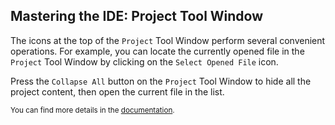## Mastering the IDE: Project Tool Window

The icons at the top of the <span class="control">`Project`</span> Tool Window
perform several convenient operations. For example, you can locate the
currently opened file in the <span class="control">`Project`</span> Tool Window
by clicking on the <span class="control">`Select Opened File`</span> icon.

Press the <span class="control">`Collapse All`</span> button on the
<span class="control">`Project`</span> Tool Window to hide all the
project content, then open the current file in the list.

<sub> You can find more details in the
<a href="https://www.jetbrains.com/help/idea/project-tool-window.html#title_bar_buttons">
documentation</a>.</sub>
